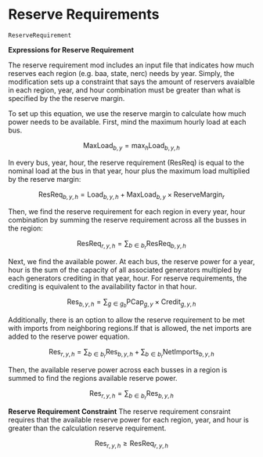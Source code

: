 Reserve Requirements
=========

```@docs
ReserveRequirement
```

**Expressions for Reserve Requirement**

The reserve requirement mod includes an input file that indicates how much reserves each region (e.g. baa, state, nerc) needs by year. Simply, the modification sets up a constraint that says the amount of reservers avaialble in each region, year, and hour combination must be greater than what is specified by the the reserve margin.

To set up this equation, we use the reserve margin to calculate how much power needs to be available. First, mind the maximum hourly load at each bus. 

$$
\
\text{MaxLoad}_{b,y} = \max_{h} \text{Load}_{b,y,h}
\
$$

In every bus, year, hour, the reserve requirement (ResReq) is equal to the nominal load at the bus in that year, hour plus the maximum load multiplied by the reserve margin:

$$
\text{ResReq}_{b,y,h} = \text{Load}_{b,y,h} + \text{MaxLoad}_{b,y} \times \text{ReserveMargin}_{r}
$$

Then, we find the reserve requirement for each region in every year, hour combination by summing the reserve requirement across all the busses in the region:

$$
\text{ResReq}_{r,y,h} = \sum_{b \in b_r} \text{ResReq}_{b,y,h}
$$

Next, we find the available power. At each bus, the reserve power for a year, hour is the sum of the capacity of all associated generators multipled by each generators crediting in that year, hour. For reserve requirements, the crediting is equivalent to the availability factor in that hour. 

$$
\text{Res}_{b,y,h} = \sum_{g \in g_b} \text{PCap}_{g,y} \times \text{Credit}_{g,y,h}
$$

Additionally, there is an option to allow the reserve requirement to be met with imports from neighboring regions.If that is allowed, the net imports are added to the reserve power equation.

$$
\
\text{Res}_{r,y,h} =
\sum_{b \in b_r} \text{Res}_{b,y,h}
+ 
\sum_{b \in b_r} \text{NetImports}_{b,y,h}
\
$$

Then, the available reserve power across each busses in a region is summed to find the regions available reserve power.

$$
\text{Res}_{r,y,h} = \sum_{b \in b_r} \text{Res}_{b,y,h}
$$


**Reserve Requirement Constraint**
The reserve requirement consraint requires that the available reserve power for each region, year, and hour is greater than the calculation reserve requirement.

$$
\text{Res}_{r,y,h} \ge \text{ResReq}_{r,y,h}
$$
